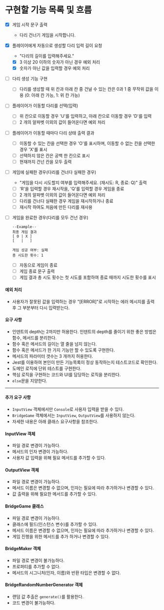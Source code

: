 # 구현할 기능 목록 및 흐름

- [x] 게임 시작 문구 출력
  - 다리 건너기 게임을 시작합니다.
- [x] 플레이어에게 자동으로 생성할 다리 입력 길이 요청
  - "다리의 길이를 입력해주세요."
  - [x] 3 이상 20 이하의 숫자가 아닌 경우 예외 처리
  - [x] 숫자가 아닌 값을 입력할 경우 예외 처리
- [ ] 다리 생성 기능 구현
  - [ ] 다리를 생성할 때 위 칸과 아래 칸 중 건널 수 있는 칸은 0과 1 중 무작위 값을 이용 (0: 아래 칸 가능, 1: 위 칸 가능)
- [ ] 플레이어가 이동할 다리를 선택(입력)
  - [ ] 위 칸으로 이동할 경우 'U'를 입력하고, 아래 칸으로 이동할 경우 'D'를 입력
  - [ ] 2 개의 알파벳 이외의 값이 들어온다면 예외 처리
- [ ] 플레이어가 이동할 때마다 다리 상태 출력 결과
  - [ ] 이동할 수 있는 칸을 선택한 경우 'O'를 표시하며, 이동할 수 없는 칸을 선택한 경우 'X'를 표시
  - [ ] 선택하지 않은 칸은 공백 한 칸으로 표시
  - [ ] 현재까지 건넌 칸을 모두 출력
- [ ] 게임에 실패한 경우(다리를 건너다 실패한 경우)
  - "게임을 다시 시도할지 여부를 입력해주세요. (재시도: R, 종료: Q)" 출력
  - [ ] 'R'을 입력할 경우 재시작을, 'Q'를 입력할 경우 게임을 종료
  - [ ] 2 개의 알파벳 이외의 값이 들어온다면 예외 처리
  - [ ] 다리를 건너다 실패한 경우 게임을 재시작하거나 종료
  - [ ] 재시작 하여도 처음에 만든 다리를 재사용
- [ ] 게임을 완료한 경우(다리를 모두 건넌 경우)

  ```
  --Example--
  최종 게임 결과
  [ O | X ]
  [   |   ]

  게임 성공 여부: 실패
  총 시도한 횟수: 1
  ```

  - [ ] 자동으로 게임이 종료
  - [ ] 게임 종료 문구 출력
  - [ ] 게임 결과 총 시도 횟수는 첫 시도를 포함하여 종료 때까지 시도한 횟수를 표시

#### 예외 처리

- 사용자가 잘못된 값을 입력하는 경우 "[ERROR]"로 시작하는 에러 메시지를 출력 후 그 부분부터 다시 입력받는다.

#### 요구 사항

- 인덴트의 depth는 2까지만 허용한다. 인덴트의 depth를 줄이기 위한 좋은 방법은 함수, 메서드를 분리한다.
- 함수 혹은 메서드의 길이는 열 줄을 넘지 않는다.
- 함수 혹은 메서드가 한 가지 기능만 할 수 있도록 구현한다.
- 메서드의 파라미터 갯수는 3 개까지 허용한다.
- Jest를 이용하여 본인이 만든 기능목록이 정상 동작하는지 테스트코드로 확인한다.
- 도메인 로직에 단위 테스트를 구현한다.
- 핵심 로직을 구현하는 코드와 UI를 담당하는 로직을 분리한다.
- `else`문을 지양한다.

---

#### 추가 요구 사항

- `InputView` 객체에서만 `Console`로 사용자 입력을 받을 수 있다.
- `BridgeGame` 객체에서는 `InputView`, `OutputView`를 사용하지 않는다.
- 자세한 내용은 아래 클래스 요구사항을 참조한다.

#### InputView 객체

- 파일 경로 변경이 가능하다.
- 메서드의 인자 변경이 가능하다.
- 사용자 값 입력을 위해 필요 메서드를 추가할 수 있다.

#### OutputView 객체

- 파일 경로 변경이 가능하다.
- 메서드 이름은 변경할 수 없으며, 인자는 필요에 따라 추가하거나 변경할 수 있다.
- 값 출력을 위해 필요한 메서드를 추가할 수 있다.

#### BridgeGame 클래스

- 파일 경로 변경이 가능하다.
- 클래스에 필드(인스턴스 변수)를 추가할 수 있다.
- 메서드 이름은 변경할 수 없으며, 인자는 필요에 따라 추가하거나 변경할 수 있다.
- 게임 진행을 위한 메서드를 추가 하거나 변경할 수 있다.

#### BridgeMaker 객체

- 파일 경로 변경이 불가능하다.
- 프로퍼티를 추가할 수 없다.
- 메서드의 시그니처(인자, 이름)와 반환 타입은 변경할 수 없다.

#### BridgeRandomNumberGenerator 객체

- 랜덤 값 추출은 `generate()`를 활용한다.
- 코드 변경이 불가능하다.

